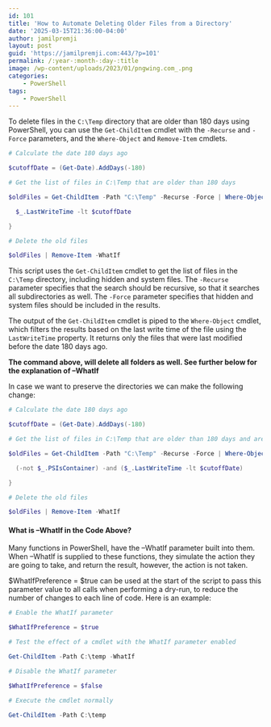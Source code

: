 ```yaml
---
id: 101
title: 'How to Automate Deleting Older Files from a Directory'
date: '2025-03-15T21:36:00-04:00'
author: jamilpremji
layout: post
guid: 'https://jamilpremji.com:443/?p=101'
permalink: /:year-:month-:day-:title
image: /wp-content/uploads/2023/01/pngwing.com_.png
categories:
    - PowerShell
tags:
    - PowerShell
---
```


To delete files in the `C:\Temp` directory that are older than 180 days using PowerShell, you can use the `Get-ChildItem` cmdlet with the `-Recurse` and `-Force` parameters, and the `Where-Object` and `Remove-Item` cmdlets.

```powershell
# Calculate the date 180 days ago

$cutoffDate = (Get-Date).AddDays(-180)

# Get the list of files in C:\Temp that are older than 180 days

$oldFiles = Get-ChildItem -Path "C:\Temp" -Recurse -Force | Where-Object {

  $_.LastWriteTime -lt $cutoffDate

}

# Delete the old files

$oldFiles | Remove-Item -WhatIf
```

This script uses the `Get-ChildItem` cmdlet to get the list of files in the `C:\Temp` directory, including hidden and system files. The `-Recurse` parameter specifies that the search should be recursive, so that it searches all subdirectories as well. The `-Force` parameter specifies that hidden and system files should be included in the results.

The output of the `Get-ChildItem` cmdlet is piped to the `Where-Object` cmdlet, which filters the results based on the last write time of the file using the `LastWriteTime` property. It returns only the files that were last modified before the date 180 days ago.

**The command above, will delete all folders as well. See further below for the explanation of –WhatIf**

In case we want to preserve the directories we can make the following change:

```powershell
# Calculate the date 180 days ago

$cutoffDate = (Get-Date).AddDays(-180)

# Get the list of files in C:\Temp that are older than 180 days and are not directories

$oldFiles = Get-ChildItem -Path "C:\Temp" -Recurse -Force | Where-Object {

  (-not $_.PSIsContainer) -and ($_.LastWriteTime -lt $cutoffDate)

}

# Delete the old files

$oldFiles | Remove-Item -WhatIf
```

#### What is –WhatIf in the Code Above?

Many functions in PowerShell, have the –WhatIf parameter built into them. When –WhatIf is supplied to these functions, they simulate the action they are going to take, and return the result, however, the action is not taken.

$WhatIfPreference = $true can be used at the start of the script to pass this parameter value to all calls when performing a dry-run, to reduce the number of changes to each line of code. Here is an example:

```powershell
# Enable the WhatIf parameter

$WhatIfPreference = $true

# Test the effect of a cmdlet with the WhatIf parameter enabled

Get-ChildItem -Path C:\temp -WhatIf

# Disable the WhatIf parameter

$WhatIfPreference = $false

# Execute the cmdlet normally

Get-ChildItem -Path C:\temp
```